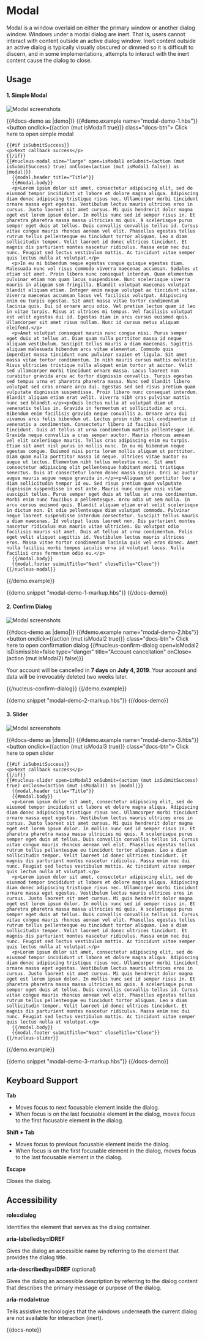 

# Modal

Modal is a window overlaid on either the primary window or another dialog window. Windows under a modal dialog are inert. That is, users cannot interact with content outside an active dialog window. Inert content outside an active dialog is typically visually obscured or dimmed so it is difficult to discern, and in some implementations, attempts to interact with the inert content cause the dialog to close.

## Usage

#### 1. Simple Modal

![Modal screenshots](../../images/modal.png)

{{#docs-demo as |demo|}}
  {{#demo.example name="modal-demo-1.hbs"}}
    <button onclick={{action (mut isModal1 true)}} class="docs-btn">
      Click here to open simple modal
    </button>

    {{#if isSubmitSuccess}}
    <p>Next callback success</p>
    {{/if}}
    {{#nucleus-modal size="large" open=isModal1 onSubmit=(action (mut isSubmitSuccess) true) onClose=(action (mut isModal1 false)) as |modal|}}
      {{modal.header title="Title"}}
      {{#modal.body}}
      <p>Lorem ipsum dolor sit amet, consectetur adipiscing elit, sed do eiusmod tempor incididunt ut labore et dolore magna aliqua. Adipiscing diam donec adipiscing tristique risus nec. Ullamcorper morbi tincidunt ornare massa eget egestas. Vestibulum lectus mauris ultrices eros in cursus. Justo laoreet sit amet cursus. Mi quis hendrerit dolor magna eget est lorem ipsum dolor. In mollis nunc sed id semper risus in. Et pharetra pharetra massa massa ultricies mi quis. A scelerisque purus semper eget duis at tellus. Duis convallis convallis tellus id. Cursus vitae congue mauris rhoncus aenean vel elit. Phasellus egestas tellus rutrum tellus pellentesque eu tincidunt tortor aliquam. Leo a diam sollicitudin tempor. Velit laoreet id donec ultrices tincidunt. Et magnis dis parturient montes nascetur ridiculus. Massa enim nec dui nunc. Feugiat sed lectus vestibulum mattis. Ac tincidunt vitae semper quis lectus nulla at volutpat.</p>
      <p>In eu mi bibendum neque egestas congue quisque egestas diam. Malesuada nunc vel risus commodo viverra maecenas accumsan. Sodales ut etiam sit amet. Proin libero nunc consequat interdum. Quam elementum pulvinar etiam non quam lacus suspendisse. Nunc scelerisque viverra mauris in aliquam sem fringilla. Blandit volutpat maecenas volutpat blandit aliquam etiam. Integer enim neque volutpat ac tincidunt vitae. Viverra maecenas accumsan lacus vel facilisis volutpat. Adipiscing enim eu turpis egestas. Sit amet massa vitae tortor condimentum lacinia quis. Dui id ornare arcu odio. Vel pretium lectus quam id leo in vitae turpis. Risus at ultrices mi tempus. Vel facilisis volutpat est velit egestas dui id. Egestas diam in arcu cursus euismod quis. Ullamcorper sit amet risus nullam. Nunc id cursus metus aliquam eleifend.</p>
      <p>Amet volutpat consequat mauris nunc congue nisi. Purus semper eget duis at tellus at. Diam quam nulla porttitor massa id neque aliquam vestibulum. Suscipit tellus mauris a diam maecenas. Sagittis aliquam malesuada bibendum arcu vitae elementum. Commodo quis imperdiet massa tincidunt nunc pulvinar sapien et ligula. Sit amet massa vitae tortor condimentum. In nibh mauris cursus mattis molestie. Risus ultricies tristique nulla aliquet enim tortor at auctor. Velit sed ullamcorper morbi tincidunt ornare massa. Lacus laoreet non curabitur gravida arcu ac tortor dignissim convallis. Turpis egestas sed tempus urna et pharetra pharetra massa. Nunc sed blandit libero volutpat sed cras ornare arcu dui. Egestas sed sed risus pretium quam vulputate dignissim suspendisse. Proin libero nunc consequat interdum. Blandit aliquam etiam erat velit. Viverra nibh cras pulvinar mattis nunc sed blandit.</p><p>Quis lectus nulla at volutpat diam ut venenatis tellus in. Gravida in fermentum et sollicitudin ac orci. Bibendum enim facilisis gravida neque convallis a. Ornare arcu dui vivamus arcu felis bibendum ut. Lectus proin nibh nisl condimentum id venenatis a condimentum. Consectetur libero id faucibus nisl tincidunt. Duis at tellus at urna condimentum mattis pellentesque id. Gravida neque convallis a cras semper auctor. Mauris rhoncus aenean vel elit scelerisque mauris. Tellus cras adipiscing enim eu turpis. Etiam sit amet nisl purus in mollis nunc. In eu mi bibendum neque egestas congue. Euismod nisi porta lorem mollis aliquam ut porttitor. Diam quam nulla porttitor massa id neque. Ultrices vitae auctor eu augue ut lectus. Elementum nibh tellus molestie nunc. Sit amet consectetur adipiscing elit pellentesque habitant morbi tristique senectus. Duis at consectetur lorem donec massa sapien. Orci ac auctor augue mauris augue neque gravida in.</p><p>Aliquam ut porttitor leo a diam sollicitudin tempor id eu. Sed risus pretium quam vulputate dignissim suspendisse in est ante. Mauris nunc congue nisi vitae suscipit tellus. Purus semper eget duis at tellus at urna condimentum. Morbi enim nunc faucibus a pellentesque. Arcu odio ut sem nulla. In arcu cursus euismod quis. Blandit aliquam etiam erat velit scelerisque in dictum non. Et odio pellentesque diam volutpat commodo. Pulvinar neque laoreet suspendisse interdum consectetur. Suscipit tellus mauris a diam maecenas. Id volutpat lacus laoreet non. Dis parturient montes nascetur ridiculus mus mauris vitae ultricies. Eu volutpat odio facilisis mauris sit amet. Duis at tellus at urna condimentum. Felis eget velit aliquet sagittis id. Vestibulum lectus mauris ultrices eros. Massa vitae tortor condimentum lacinia quis vel eros donec. Amet nulla facilisi morbi tempus iaculis urna id volutpat lacus. Nulla facilisi cras fermentum odio eu.</p>
      {{/modal.body}}
      {{modal.footer submitTitle="Next" closeTitle="Close"}}
    {{/nucleus-modal}}
  {{/demo.example}}

  {{demo.snippet "modal-demo-1-markup.hbs"}}
{{/docs-demo}}

#### 2. Confirm Dialog

![Modal screenshots](../../images/confirm-dialog.png)

{{#docs-demo as |demo|}}
  {{#demo.example name="modal-demo-2.hbs"}}
    <button onclick={{action (mut isModal2 true)}} class="docs-btn">
      Click here to open confirmation dialog
    </button>
    {{#nucleus-confirm-dialog open=isModal2 isDismissible=false type="danger" title="Account cancellation" onClose=(action (mut isModal2) false)}}
      <p>Your account will be cancelled in <b>7 days</b> on <b>July 4, 2019</b>. Your account and data will be irrevocably deleted two weeks later.</p>
    {{/nucleus-confirm-dialog}}
  {{/demo.example}}

  {{demo.snippet "modal-demo-2-markup.hbs"}}
{{/docs-demo}}

#### 3. Slider

![Modal screenshots](../../images/slider.png)

{{#docs-demo as |demo|}}
  {{#demo.example name="modal-demo-3.hbs"}}
    <button onclick={{action (mut isModal3 true)}} class="docs-btn">
      Click here to open slider
    </button>

    {{#if isSubmitSuccess}}
    <p>Next callback success</p>
    {{/if}}
    {{#nucleus-slider open=isModal3 onSubmit=(action (mut isSubmitSuccess) true) onClose=(action (mut isModal3)) as |modal|}}
      {{modal.header title="Title"}}
      {{#modal.body}}
      <p>Lorem ipsum dolor sit amet, consectetur adipiscing elit, sed do eiusmod tempor incididunt ut labore et dolore magna aliqua. Adipiscing diam donec adipiscing tristique risus nec. Ullamcorper morbi tincidunt ornare massa eget egestas. Vestibulum lectus mauris ultrices eros in cursus. Justo laoreet sit amet cursus. Mi quis hendrerit dolor magna eget est lorem ipsum dolor. In mollis nunc sed id semper risus in. Et pharetra pharetra massa massa ultricies mi quis. A scelerisque purus semper eget duis at tellus. Duis convallis convallis tellus id. Cursus vitae congue mauris rhoncus aenean vel elit. Phasellus egestas tellus rutrum tellus pellentesque eu tincidunt tortor aliquam. Leo a diam sollicitudin tempor. Velit laoreet id donec ultrices tincidunt. Et magnis dis parturient montes nascetur ridiculus. Massa enim nec dui nunc. Feugiat sed lectus vestibulum mattis. Ac tincidunt vitae semper quis lectus nulla at volutpat.</p>
      <p>Lorem ipsum dolor sit amet, consectetur adipiscing elit, sed do eiusmod tempor incididunt ut labore et dolore magna aliqua. Adipiscing diam donec adipiscing tristique risus nec. Ullamcorper morbi tincidunt ornare massa eget egestas. Vestibulum lectus mauris ultrices eros in cursus. Justo laoreet sit amet cursus. Mi quis hendrerit dolor magna eget est lorem ipsum dolor. In mollis nunc sed id semper risus in. Et pharetra pharetra massa massa ultricies mi quis. A scelerisque purus semper eget duis at tellus. Duis convallis convallis tellus id. Cursus vitae congue mauris rhoncus aenean vel elit. Phasellus egestas tellus rutrum tellus pellentesque eu tincidunt tortor aliquam. Leo a diam sollicitudin tempor. Velit laoreet id donec ultrices tincidunt. Et magnis dis parturient montes nascetur ridiculus. Massa enim nec dui nunc. Feugiat sed lectus vestibulum mattis. Ac tincidunt vitae semper quis lectus nulla at volutpat.</p>
      <p>Lorem ipsum dolor sit amet, consectetur adipiscing elit, sed do eiusmod tempor incididunt ut labore et dolore magna aliqua. Adipiscing diam donec adipiscing tristique risus nec. Ullamcorper morbi tincidunt ornare massa eget egestas. Vestibulum lectus mauris ultrices eros in cursus. Justo laoreet sit amet cursus. Mi quis hendrerit dolor magna eget est lorem ipsum dolor. In mollis nunc sed id semper risus in. Et pharetra pharetra massa massa ultricies mi quis. A scelerisque purus semper eget duis at tellus. Duis convallis convallis tellus id. Cursus vitae congue mauris rhoncus aenean vel elit. Phasellus egestas tellus rutrum tellus pellentesque eu tincidunt tortor aliquam. Leo a diam sollicitudin tempor. Velit laoreet id donec ultrices tincidunt. Et magnis dis parturient montes nascetur ridiculus. Massa enim nec dui nunc. Feugiat sed lectus vestibulum mattis. Ac tincidunt vitae semper quis lectus nulla at volutpat.</p>
      {{/modal.body}}
      {{modal.footer submitTitle="Next" closeTitle="Close"}}
    {{/nucleus-slider}}
  {{/demo.example}}

  {{demo.snippet "modal-demo-3-markup.hbs"}}
{{/docs-demo}}

## Keyboard Support

__Tab__

- Moves focus to next focusable element inside the dialog.
- When focus is on the last focusable element in the dialog, moves focus to the first focusable element in the dialog.

__Shift + Tab__

- Moves focus to previous focusable element inside the dialog.
- When focus is on the first focusable element in the dialog, moves focus to the last focusable element in the dialog.

__Escape__ 

Closes the dialog.


## Accessibility

__role=dialog__

Identifies the element that serves as the dialog container.

__aria-labelledby=IDREF__

Gives the dialog an accessible name by referring to the element that provides the dialog title.

__aria-describedby=IDREF__ (optional)

Gives the dialog an accessible description by referring to the dialog content that describes the primary message or purpose of the dialog.

__aria-modal=true__ 

Tells assistive technologies that the windows underneath the current dialog are not available for interaction (inert).

{{docs-note}}

